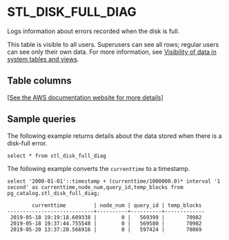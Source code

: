 # STL\_DISK\_FULL\_DIAG<a name="r_STL_DISK_FULL_DIAG"></a>

Logs information about errors recorded when the disk is full\.

This table is visible to all users\. Superusers can see all rows; regular users can see only their own data\. For more information, see [Visibility of data in system tables and views](c_visibility-of-data.md)\.

## Table columns<a name="r_STL_DISK_FULL_DIAG-table-columns"></a>

[\[See the AWS documentation website for more details\]](http://docs.aws.amazon.com/redshift/latest/dg/r_STL_DISK_FULL_DIAG.html)

## Sample queries<a name="r_STL_DISK_FULL_DIAG-sample-queries"></a>

The following example returns details about the data stored when there is a disk\-full error\. 

```
select * from stl_disk_full_diag
```

The following example converts the `currenttime` to a timestamp\. 

```
select '2000-01-01'::timestamp + (currenttime/1000000.0)* interval '1 second' as currenttime,node_num,query_id,temp_blocks from pg_catalog.stl_disk_full_diag;
```

```
        currenttime         | node_num | query_id | temp_blocks 
----------------------------+----------+----------+-------------
 2019-05-18 19:19:18.609338 |        0 |   569399 |       70982
 2019-05-18 19:37:44.755548 |        0 |   569580 |       70982
 2019-05-20 13:37:20.566916 |        0 |   597424 |       70869
```